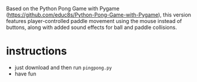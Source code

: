 
Based on the Python Pong Game with Pygame (https://github.com/educ8s/Python-Pong-Game-with-Pygame), this version features player-controlled paddle movement using the mouse instead of buttons, along with added sound effects for ball and paddle collisions.

# instructions
- just download and then run `pingpong.py`
- have fun 

